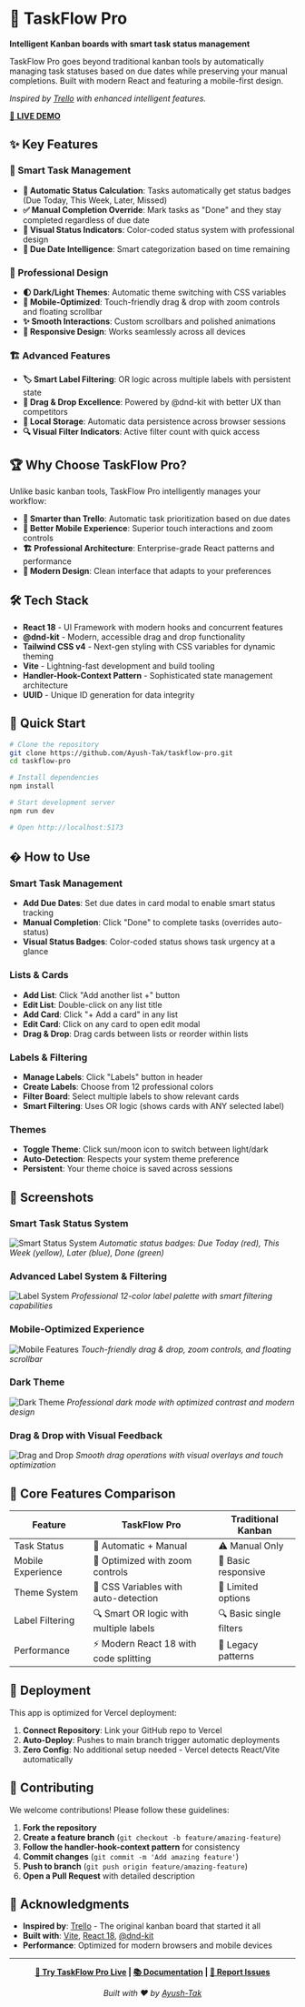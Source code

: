 # 🚀 TaskFlow Pro

**Intelligent Kanban boards with smart task status management**

TaskFlow Pro goes beyond traditional kanban tools by automatically managing task statuses based on due dates while preserving your manual completions. Built with modern React and featuring a mobile-first design.

*Inspired by [Trello](https://trello.com) with enhanced intelligent features.*

[🌟 **LIVE DEMO**](https://taskflow-pro-ayush.vercel.app/)

## ✨ Key Features

### 🎯 Smart Task Management
- **🤖 Automatic Status Calculation**: Tasks automatically get status badges (Due Today, This Week, Later, Missed)
- **✅ Manual Completion Override**: Mark tasks as "Done" and they stay completed regardless of due date
- **🎨 Visual Status Indicators**: Color-coded status system with professional design
- **📅 Due Date Intelligence**: Smart categorization based on time remaining

### 🎨 Professional Design
- **🌓 Dark/Light Themes**: Automatic theme switching with CSS variables
- **📱 Mobile-Optimized**: Touch-friendly drag & drop with zoom controls and floating scrollbar
- **✨ Smooth Interactions**: Custom scrollbars and polished animations
- **🎯 Responsive Design**: Works seamlessly across all devices

### 🏗️ Advanced Features
- **🏷️ Smart Label Filtering**: OR logic across multiple labels with persistent state
- **🎯 Drag & Drop Excellence**: Powered by @dnd-kit with better UX than competitors
- **💾 Local Storage**: Automatic data persistence across browser sessions
- **🔍 Visual Filter Indicators**: Active filter count with quick access

## 🏆 Why Choose TaskFlow Pro?

Unlike basic kanban tools, TaskFlow Pro intelligently manages your workflow:
- **🧠 Smarter than Trello**: Automatic task prioritization based on due dates
- **📱 Better Mobile Experience**: Superior touch interactions and zoom controls
- **🏗️ Professional Architecture**: Enterprise-grade React patterns and performance
- **🎨 Modern Design**: Clean interface that adapts to your preferences

## 🛠️ Tech Stack

- **React 18** - UI Framework with modern hooks and concurrent features
- **@dnd-kit** - Modern, accessible drag and drop functionality
- **Tailwind CSS v4** - Next-gen styling with CSS variables for dynamic theming
- **Vite** - Lightning-fast development and build tooling
- **Handler-Hook-Context Pattern** - Sophisticated state management architecture
- **UUID** - Unique ID generation for data integrity

## 🚀 Quick Start

```bash
# Clone the repository
git clone https://github.com/Ayush-Tak/taskflow-pro.git
cd taskflow-pro

# Install dependencies
npm install

# Start development server
npm run dev

# Open http://localhost:5173
```

## � How to Use

### Smart Task Management
- **Add Due Dates**: Set due dates in card modal to enable smart status tracking
- **Manual Completion**: Click "Done" to complete tasks (overrides auto-status)
- **Visual Status Badges**: Color-coded status shows task urgency at a glance

### Lists & Cards
- **Add List**: Click "Add another list +" button
- **Edit List**: Double-click on any list title
- **Add Card**: Click "+ Add a card" in any list
- **Edit Card**: Click on any card to open edit modal
- **Drag & Drop**: Drag cards between lists or reorder within lists

### Labels & Filtering
- **Manage Labels**: Click "Labels" button in header
- **Create Labels**: Choose from 12 professional colors
- **Filter Board**: Select multiple labels to show relevant cards
- **Smart Filtering**: Uses OR logic (shows cards with ANY selected label)

### Themes
- **Toggle Theme**: Click sun/moon icon to switch between light/dark
- **Auto-Detection**: Respects your system theme preference
- **Persistent**: Your theme choice is saved across sessions

## 📱 Screenshots

### Smart Task Status System
![Smart Status System](screenshots/smart-status-system.png)
*Automatic status badges: Due Today (red), This Week (yellow), Later (blue), Done (green)*

### Advanced Label System & Filtering
![Label System](screenshots/label-system.png)
*Professional 12-color label palette with smart filtering capabilities*

### Mobile-Optimized Experience
![Mobile Features](screenshots/mobile-optimized.png)
*Touch-friendly drag & drop, zoom controls, and floating scrollbar*

### Dark Theme
![Dark Theme](screenshots/dark-theme.png)
*Professional dark mode with optimized contrast and modern design*

### Drag & Drop with Visual Feedback
![Drag and Drop](screenshots/drag-drop-feedback.png)
*Smooth drag operations with visual overlays and touch optimization*

## 🎯 Core Features Comparison

| Feature | TaskFlow Pro | Traditional Kanban |
|---------|-------------|-------------------|
| Task Status | 🤖 Automatic + Manual | ⚠️ Manual Only |
| Mobile Experience | 📱 Optimized with zoom controls | 📱 Basic responsive |
| Theme System | 🎨 CSS Variables with auto-detection | 🎨 Limited options |
| Label Filtering | 🔍 Smart OR logic with multiple labels | 🔍 Basic single filters |
| Performance | ⚡ Modern React 18 with code splitting | 🐌 Legacy patterns |

## 🎯 Deployment

This app is optimized for Vercel deployment:

1. **Connect Repository**: Link your GitHub repo to Vercel
2. **Auto-Deploy**: Pushes to main branch trigger automatic deployments
3. **Zero Config**: No additional setup needed - Vercel detects React/Vite automatically

## 🤝 Contributing

We welcome contributions! Please follow these guidelines:

1. **Fork the repository**
2. **Create a feature branch** (`git checkout -b feature/amazing-feature`)
3. **Follow the handler-hook-context pattern** for consistency
4. **Commit changes** (`git commit -m 'Add amazing feature'`)
5. **Push to branch** (`git push origin feature/amazing-feature`)
6. **Open a Pull Request** with detailed description


## 🙏 Acknowledgments

- **Inspired by**: [Trello](https://trello.com) - The original kanban board that started it all
- **Built with**: [Vite](https://vitejs.dev), [React 18](https://reactjs.org), [@dnd-kit](https://dndkit.com)
- **Performance**: Optimized for modern browsers and mobile devices

---

<div align="center">

**[🌟 Try TaskFlow Pro Live](https://taskflow-pro-ayush.vercel.app) | [📚 Documentation](README.md) | [🐛 Report Issues](https://github.com/Ayush-Tak/taskflow-pro/issues)**

*Built with ❤️ by [Ayush-Tak](https://github.com/Ayush-Tak)*
